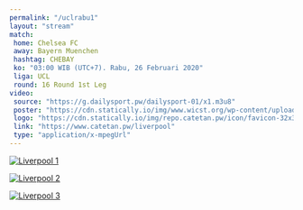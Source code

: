 ```yaml
---
permalink: "/uclrabu1"
layout: "stream"
match:
 home: Chelsea FC
 away: Bayern Muenchen
 hashtag: CHEBAY
 ko: "03:00 WIB (UTC+7). Rabu, 26 Februari 2020"
 liga: UCL
 round: 16 Round 1st Leg
video:
 source: "https://g.dailysport.pw/dailysport-01/x1.m3u8"
 poster: "https://cdn.statically.io/img/www.wicst.org/wp-content/uploads/2020/02/Chelsea-vs-Bayern.jpg"
 logo: "https://cdn.statically.io/img/repo.catetan.pw/icon/favicon-32x32.png"
 link: "https://www.catetan.pw/liverpool"
 type: "application/x-mpegUrl"
---
```


[![Liverpool 1](https://cdn.statically.io/img/wallpaperplay.com/walls/full/9/f/e/324276.jpg?w=720&quality=60&format=webp)](https://cdn.statically.io/img/wallpaperplay.com/walls/full/9/f/e/324276.jpg)

[![Liverpool 2](https://cdn.statically.io/img/wallpaperplay.com/walls/full/c/d/6/324234.jpg?w=720&quality=60&format=webp)](https://cdn.statically.io/img/wallpaperplay.com/walls/full/c/d/6/324234.jpg)

[![Liverpool 3](https://cdn.statically.io/img/wallpaperplay.com/walls/full/7/1/1/324254.jpg?w=720&quality=60&format=webp)](https://cdn.statically.io/img/wallpaperplay.com/walls/full/7/1/1/324254.jpg)
